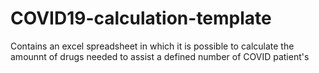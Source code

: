 # COVID19-calculation-template
Contains an excel spreadsheet in which it is possible to calculate the amounnt of drugs needed to assist a defined number of COVID patient's
